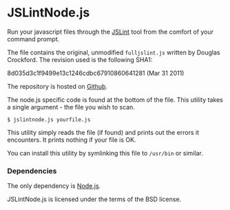 JSLintNode.js
=============

Run your javascript files through the [JSLint][jslint] tool from the comfort of your
command prompt.

The file contains the original, unmodified `fulljslint.js` written by
Douglas Crockford. The revision used is the following SHA1:

8d035d3c1f9499e13c1246cdbc67910860641281 (Mar 31 2011)

The repository is hosted on [Github][jslintrepo].

The node.js specific code is found at the bottom of the file. This utility
takes a single argument - the file you wish to scan.

    $ jslintnode.js yourfile.js

This utility simply reads the file (if found) and prints out the errors it
encounters. It prints nothing if your file is OK.

You can install this utility by symlinking this file to `/usr/bin` or similar.

### Dependencies

The only dependency is [Node.js][node].

JSLintNode.js is licensed under the terms of the BSD license.

[jslint]: http://www.jslint.com
[jslintrepo]: http://github.com/douglascrockford/JSLint
[node]: http://nodejs.org
